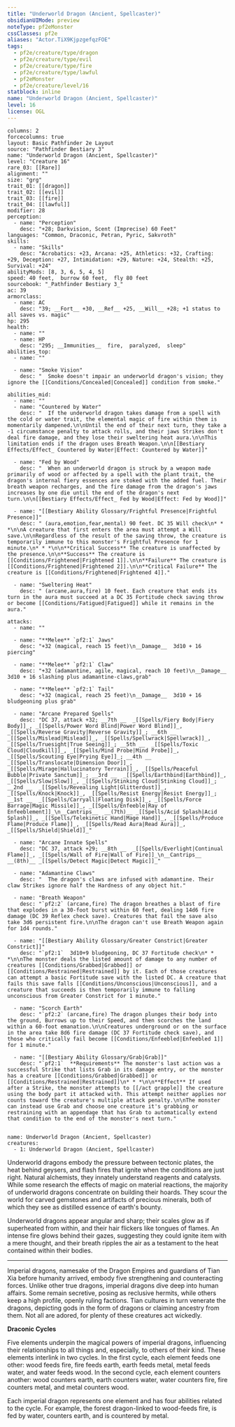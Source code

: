 ```yaml
---
title: "Underworld Dragon (Ancient, Spellcaster)"
obsidianUIMode: preview
noteType: pf2eMonster
cssClasses: pf2e
aliases: "Actor.TiX9KjpzgefqzFOE" 
tags:
  - pf2e/creature/type/dragon
  - pf2e/creature/type/evil
  - pf2e/creature/type/fire
  - pf2e/creature/type/lawful
  - pf2eMonster
  - pf2e/creature/level/16
statblock: inline
name: "Underworld Dragon (Ancient, Spellcaster)"
level: 16
license: OGL
---
```


```statblock
columns: 2
forcecolumns: true
layout: Basic Pathfinder 2e Layout
source: "Pathfinder Bestiary 3"
name: "Underworld Dragon (Ancient, Spellcaster)"
level: "Creature 16"
rare_03: [[Rare]]
alignment: ""
size: "grg"
trait_01: [[dragon]]
trait_02: [[evil]]
trait_03: [[fire]]
trait_04: [[lawful]]
modifier: 28
perception:
  - name: "Perception"
    desc: "+28; Darkvision, Scent (Imprecise) 60 Feet"
languages: "Common, Draconic, Petran, Pyric, Sakvroth"
skills:
  - name: "Skills"
    desc: "Acrobatics: +23, Arcana: +25, Athletics: +32, Crafting: +29, Deception: +27, Intimidation: +29, Nature: +24, Stealth: +25, Survival: +24"
abilityMods: [8, 3, 6, 5, 4, 5]
speed: 40 feet,  burrow 60 feet,  fly 80 feet
sourcebook: "_Pathfinder Bestiary 3_"
ac: 39
armorclass:
  - name: AC
    desc: "39; __Fort__ +30, __Ref__ +25, __Will__ +28; +1 status to all saves vs. magic"
hp: 295
health:
  - name: ""
  - name: HP
    desc: "295; __Immunities__  fire,  paralyzed,  sleep"
abilities_top:
  - name: ""

  - name: "Smoke Vision"
    desc: "  Smoke doesn't impair an underworld dragon's vision; they ignore the [[Conditions/Concealed|Concealed]] condition from smoke."

abilities_mid:
  - name: ""
  - name: "Countered by Water"
    desc: "  If the underworld dragon takes damage from a spell with the cold or water trait, the elemental magic of fire within them is momentarily dampened.\n\nUntil the end of their next turn, they take a -1 circumstance penalty to attack rolls, and their jaws Strikes don't deal fire damage, and they lose their sweltering heat aura.\n\nThis limitation ends if the dragon uses Breath Weapon.\n\n[[Bestiary Effects/Effect_ Countered by Water|Effect: Countered by Water]]"

  - name: "Fed by Wood"
    desc: "  When an underworld dragon is struck by a weapon made primarily of wood or affected by a spell with the plant trait, the dragon's internal fiery essences are stoked with the added fuel. Their breath weapon recharges, and the fire damage from the dragon's jaws increases by one die until the end of the dragon's next turn.\n\n[[Bestiary Effects/Effect_ Fed by Wood|Effect: Fed by Wood]]"

  - name: "[[Bestiary Ability Glossary/Frightful Presence|Frightful Presence]]"
    desc: " (aura,emotion,fear,mental) 90 feet. DC 35 Will check\n* * *\n\nA creature that first enters the area must attempt a Will save.\n\nRegardless of the result of the saving throw, the creature is temporarily immune to this monster's Frightful Presence for 1 minute.\n* * *\n\n**Critical Success** The creature is unaffected by the presence.\n\n**Success** The creature is [[Conditions/Frightened|Frightened 1]].\n\n**Failure** The creature is [[Conditions/Frightened|Frightened 2]].\n\n**Critical Failure** The creature is [[Conditions/Frightened|Frightened 4]]."

  - name: "Sweltering Heat"
    desc: " (arcane,aura,fire) 10 feet. Each creature that ends its turn in the aura must succeed at a DC 35 Fortitude check saving throw or become [[Conditions/Fatigued|Fatigued]] while it remains in the aura."

attacks:
  - name: ""

  - name: "**Melee** `pf2:1` Jaws"
    desc: "+32 (magical, reach 15 feet)\n__Damage__  3d10 + 16 piercing"

  - name: "**Melee** `pf2:1` Claw"
    desc: "+32 (adamantine, agile, magical, reach 10 feet)\n__Damage__  3d10 + 16 slashing plus adamantine-claws,grab"

  - name: "**Melee** `pf2:1` Tail"
    desc: "+32 (magical, reach 25 feet)\n__Damage__  3d10 + 16 bludgeoning plus grab"

  - name: "Arcane Prepared Spells"
    desc: "DC 37, attack +32; __7th __  _[[Spells/Fiery Body|Fiery Body]]_, _[[Spells/Power Word Blind|Power Word Blind]]_, _[[Spells/Reverse Gravity|Reverse Gravity]]_; __6th __  _[[Spells/Mislead|Mislead]]_, _[[Spells/Spellwrack|Spellwrack]]_, _[[Spells/Truesight|True Seeing]]_; __5th __  _[[Spells/Toxic Cloud|Cloudkill]]_, _[[Spells/Mind Probe|Mind Probe]]_, _[[Spells/Scouting Eye|Prying Eye]]_; __4th __  _[[Spells/Translocate|Dimension Door]]_, _[[Spells/Mirage|Hallucinatory Terrain]]_, _[[Spells/Peaceful Bubble|Private Sanctum]]_; __3rd __  _[[Spells/Earthbind|Earthbind]]_, _[[Spells/Slow|Slow]]_, _[[Spells/Stinking Cloud|Stinking Cloud]]_; __2nd __  _[[Spells/Revealing Light|Glitterdust]]_, _[[Spells/Knock|Knock]]_, _[[Spells/Resist Energy|Resist Energy]]_; __1st __  _[[Spells/Carryall|Floating Disk]]_, _[[Spells/Force Barrage|Magic Missile]]_, _[[Spells/Enfeeble|Ray of Enfeeblement]]_\n__Cantrips__  __(7th)__ _[[Spells/Acid Splash|Acid Splash]]_, _[[Spells/Telekinetic Hand|Mage Hand]]_, _[[Spells/Produce Flame|Produce Flame]]_, _[[Spells/Read Aura|Read Aura]]_, _[[Spells/Shield|Shield]]_"

  - name: "Arcane Innate Spells"
    desc: "DC 37, attack +29; __8th __  _[[Spells/Everlight|Continual Flame]]_, _[[Spells/Wall of Fire|Wall of Fire]]_\n__Cantrips__  __(8th)__ _[[Spells/Detect Magic|Detect Magic]]_"

  - name: "Adamantine Claws"
    desc: "  The dragon's claws are infused with adamantine. Their claw Strikes ignore half the Hardness of any object hit."

  - name: "Breath Weapon"
    desc: "`pf2:2` (arcane,fire) The dragon breathes a blast of fire that explodes in a 30-foot burst within 60 feet, dealing 14d6 fire damage (DC 39 Reflex check save). Creatures that fail the save also take 3d6 persistent fire.\n\nThe dragon can't use Breath Weapon again for 1d4 rounds."

  - name: "[[Bestiary Ability Glossary/Greater Constrict|Greater Constrict]]"
    desc: "`pf2:1`  3d10+9 bludgeoning, DC 37 Fortitude check\n* * *\n\nThe monster deals the listed amount of damage to any number of creatures [[Conditions/Grabbed|Grabbed]] or [[Conditions/Restrained|Restrained]] by it. Each of those creatures can attempt a basic Fortitude save with the listed DC. A creature that fails this save falls [[Conditions/Unconscious|Unconscious]], and a creature that succeeds is then temporarily immune to falling unconscious from Greater Constrict for 1 minute."

  - name: "Scorch Earth"
    desc: "`pf2:2` (arcane,fire) The dragon plunges their body into the ground, Burrows up to their Speed, and then scorches the land within a 60-foot emanation.\n\nCreatures underground or on the surface in the area take 8d6 fire damage (DC 37 Fortitude check save), and those who critically fail become [[Conditions/Enfeebled|Enfeebled 1]] for 1 minute."

  - name: "[[Bestiary Ability Glossary/Grab|Grab]]"
    desc: "`pf2:1`  **Requirements** The monster's last action was a successful Strike that lists Grab in its damage entry, or the monster has a creature [[Conditions/Grabbed|Grabbed]] or [[Conditions/Restrained|Restrained]]\n* * *\n\n**Effect** If used after a Strike, the monster attempts to [[/act grapple]] the creature using the body part it attacked with. This attempt neither applies nor counts toward the creature's multiple attack penalty.\n\nThe monster can instead use Grab and choose one creature it's grabbing or restraining with an appendage that has Grab to automatically extend that condition to the end of the monster's next turn."
 
```

```encounter-table
name: Underworld Dragon (Ancient, Spellcaster)
creatures:
  - 1: Underworld Dragon (Ancient, Spellcaster)
```



Underworld dragons embody the pressure between tectonic plates, the heat behind geysers, and flash fires that ignite when the conditions are just right. Natural alchemists, they innately understand reagents and catalysts. While some research the effects of magic on material reactions, the majority of underworld dragons concentrate on building their hoards. They scour the world for carved gemstones and artifacts of precious minerals, both of which they see as distilled essence of earth's bounty.

Underworld dragons appear angular and sharp; their scales glow as if superheated from within, and their hair flickers like tongues of flames. An intense fire glows behind their gazes, suggesting they could ignite item with a mere thought, and their breath ripples the air as a testament to the heat contained within their bodies.

* * *

Imperial dragons, namesake of the Dragon Empires and guardians of Tian Xia before humanity arrived, embody five strengthening and counteracting forces. Unlike other true dragons, imperial dragons dive deep into human affairs. Some remain secretive, posing as reclusive hermits, while others keep a high profile, openly ruling factions. Tian cultures in turn venerate the dragons, depicting gods in the form of dragons or claiming ancestry from them. Not all are adored, for plenty of these creatures act wickedly.

**Draconic Cycles**

Five elements underpin the magical powers of imperial dragons, influencing their relationships to all things and, especially, to others of their kind. These elements interlink in two cycles. In the first cycle, each element feeds one other: wood feeds fire, fire feeds earth, earth feeds metal, metal feeds water, and water feeds wood. In the second cycle, each element counters another: wood counters earth, earth counters water, water counters fire, fire counters metal, and metal counters wood.

Each imperial dragon represents one element and has four abilities related to the cycle. For example, the forest dragon-linked to wood-feeds fire, is fed by water, counters earth, and is countered by metal.
